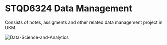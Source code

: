 # STQD6324 Data Management

Consists of notes, assigments and other related data management project in UKM.

![Data-Science-and-Analytics](https://github.com/user-attachments/assets/f00198f4-981f-4e7a-897f-0368829693e1)
